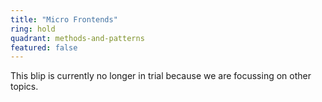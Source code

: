 ```yaml
---
title: "Micro Frontends"
ring: hold
quadrant: methods-and-patterns
featured: false
---
```


This blip is currently no longer in trial because we are focussing on other topics.
